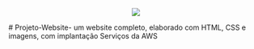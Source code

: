 <p align="center">
  <img src="https://d1hhms85gi333s.cloudfront.net/">
</p>
# Projeto-Website-
um website completo, elaborado com HTML, CSS e imagens, com implantação Serviços da AWS
